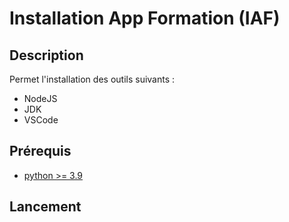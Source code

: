 # Installation App Formation (IAF)

## Description

Permet l'installation des outils suivants :

- NodeJS
- JDK
- VSCode

## Prérequis

- [python >= 3.9](https://www.python.org/downloads/)

## Lancement
